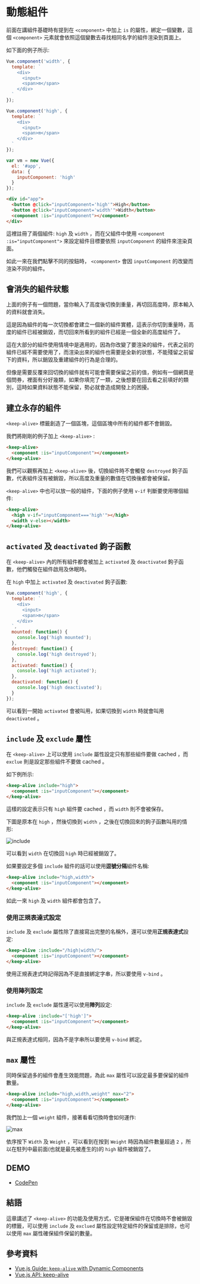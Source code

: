 # 動態組件

前面在講組件基礎時有提到在 `<component>` 中加上 `is` 的屬性，綁定一個變數，這個 `<component>` 元素就會依照這個變數去尋找相同名字的組件渲染到頁面上。

如下面的例子所示:

```js
Vue.component('width', {
  template: `
    <div>
      <input>
      <span>m</span>
    </div>
  `
});

Vue.component('high', {
  template: `
    <div>
      <input>
      <span>m</span>
    </div>
  `
});

var vm = new Vue({
  el: '#app',
  data: {
    inputComponent: 'high'
  }
});
```

```html
<div id="app">
  <button @click="inputComponent='high'">High</button>
  <button @click="inputComponent='width'">Width</button>
  <component :is="inputComponent"></component>
</div>
```

這裡註冊了兩個組件: `high` 及 `width` ，而在父組件中使用 `<component :is="inputComponent">` 來設定組件目標要依照 `inputComponent` 的組件來渲染頁面。

如此一來在我們點擊不同的按鈕時， `<component>` 會因 `inputComponent` 的改變而渲染不同的組件。

## 會消失的組件狀態

上面的例子有一個問題，當你輸入了高度後切換到重量，再切回高度時，原本輸入的資料就會消失。

這是因為組件的每一次切換都會建立一個新的組件實體，這表示你切到重量時，高度的組件已經被銷毀，而切回來所看到的組件已經是一個全新的高度組件了。

這在大部分的組件使用情境中是適用的，因為你改變了要渲染的組件，代表之前的組件已經不需要使用了，而渲染出來的組件也需要是全新的狀態，不能殘留之前留下的資料，所以銷毀及重建組件的行為是合理的。

但像是需要反覆來回切換的組件就有可能會需要保留之前的值，例如有一個網頁是個問券，裡面有分好幾類，如果你填完了一類，之後想要在回去看之前填好的類別，這時如果資料狀態不能保留，勢必就會造成開發上的困擾。

## 建立永存的組件

`<keep-alive>` 標籤創造了一個區塊，這個區塊中所有的組件都不會銷毀。

我們將剛剛的例子加上 `<keep-alive>` :

```html
<keep-alive>
  <component :is="inputComponent"></component>
</keep-alive>
```

我們可以觀察再加上 `<keep-alive>` 後，切換組件時不會觸發 `destroyed` 鉤子函數，代表組件沒有被銷毀，所以高度及重量的數值在切換後都會被保留。

`<keep-alive>` 中也可以放一般的組件，下面的例子使用 `v-if` 判斷要使用哪個組件:

```html
<keep-alive>
  <high v-if="inputComponent==='high'"></high>
  <width v-else></width>
</keep-alive>
```

## `activated` 及 `deactivated` 鉤子函數

在 `<keep-alive>` 內的所有組件都會被加上 `activated` 及 `deactivated` 鉤子函數，他們觸發在組件啟用及休眠時。

在 `high` 中加上 `activated` 及 `deactivated` 鉤子函數:

```js
Vue.component('high', {
  template: `
    <div>
      <input>
      <span>m</span>
    </div>
  `,
  mounted: function() {
    console.log('high mounted');
  },
  destroyed: function() {
    console.log('high destroyed');
  },
  activated: function() {
    console.log('high activated');
  },
  deactivated: function() {
    console.log('high deactivated');
  }
});
```

可以看到一開始 `activated` 會被叫用，如果切換到 `width` 時就會叫用 `deactivated` 。

## `include` 及 `exclude` 屬性

在 `<keep-alive>` 上可以使用 `include` 屬性設定只有那些組件要做 cached ，而 `exclue` 則是設定那些組件不要做 cached 。

如下例所示:

```html
<keep-alive include="high">
  <component :is="inputComponent"></component>
</keep-alive>
```

這樣的設定表示只有 `high` 組件要 cached ，而 `width` 則不會被保存。

下圖是原本在 `high` ，然後切換到 `width` ，之後在切換回來的鉤子函數叫用的情形:

![include](../image/28_KeepAlive/include.png)

可以看到 `width` 在切換回 `high` 時已經被銷毀了。

如果要設定多個 `include` 組件的話可以使用**逗號分隔**組件名稱:

```html
<keep-alive include="high,width">
  <component :is="inputComponent"></component>
</keep-alive>
```

如此一來 `high` 及 `width` 組件都會包含了。

### 使用正規表達式設定

`include` 及 `exclude` 屬性除了直接寫出完整的名稱外，還可以使用**正規表達式**設定:

```html
<keep-alive :include="/high|width/">
  <component :is="inputComponent"></component>
</keep-alive>
```

使用正規表達式時記得因為不是直接綁定字串，所以要使用 `v-bind` 。

### 使用陣列設定

`include` 及 `exclude` 屬性還可以使用**陣列**設定:

```html
<keep-alive :include="['high']">
  <component :is="inputComponent"></component>
</keep-alive>
```

與正規表達式相同，因為不是字串所以要使用 `v-bind` 綁定。

## `max` 屬性

同時保留過多的組件會產生效能問題，為此 `max` 屬性可以設定最多要保留的組件數量。

```html
<keep-alive include="high,width,weight" max="2">
  <component :is="inputComponent"></component>
</keep-alive>
```

我們加上一個 `weight` 組件，接著看看切換時會如何運作:

![max](../image/28_KeepAlive/max.png)

依序按下 `Width` 及 `Weight` ，可以看到在按到 `Weight` 時因為組件數量超過 `2` ，所以在駐列中最前面(也就是最先被產生的)的 `high` 組件被銷毀了。

## DEMO

* [CodePen](https://codepen.io/peterhpchen/pen/GwjQwp)

## 結語

這章講述了 `<keep-alive>` 的功能及使用方式，它是確保組件在切換時不會被銷毀的標籤，可以使用 `include` 及 `exclued` 屬性設定特定組件的保留或是排除，也可以使用 `max` 屬性確保組件保留的數量。

## 參考資料

* [Vue.js Guide: `keep-alive` with Dynamic Components](https://vuejs.org/v2/guide/components-dynamic-async.html#keep-alive-with-Dynamic-Components)
* [Vue.js API: keep-alive](https://vuejs.org/v2/api/#keep-alive)
